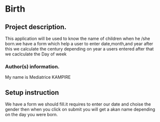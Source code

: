 # Birth
## Project description.
This application will be used to know the name of children when he /she born.we have a form which help a user to enter date,month,and year after this we calculate the century depending on year a users entered after that we caclculate the Day of week
### Author(s) information.
My name is Mediatrice KAMPIRE
## Setup instruction
We have a form we should fill.it requires to enter our date and choise the gender then when you click on submit you will get a akan name depending on the day you were born.